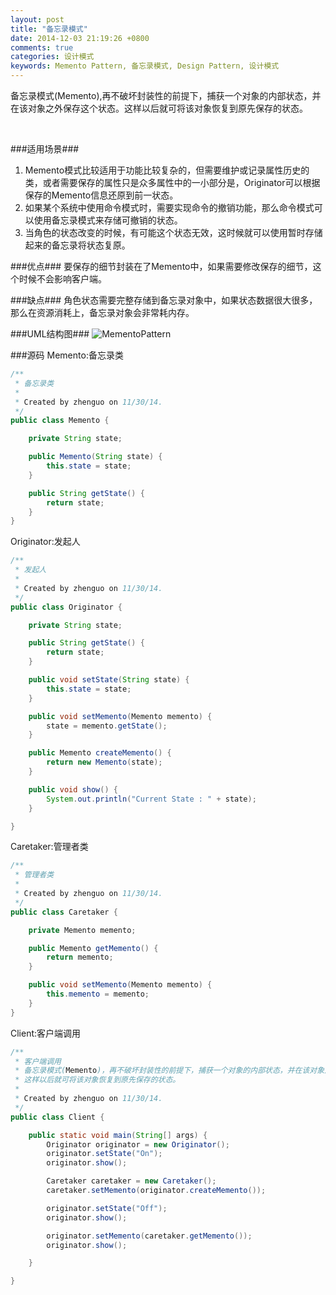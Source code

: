 ```yaml
---
layout: post
title: "备忘录模式"
date: 2014-12-03 21:19:26 +0800
comments: true
categories: 设计模式
keywords: Memento Pattern, 备忘录模式, Design Pattern, 设计模式
---
```


  备忘录模式(Memento),再不破坏封装性的前提下，捕获一个对象的内部状态，并在该对象之外保存这个状态。这样以后就可将该对象恢复到原先保存的状态。

 <!--more-->

###适用场景###
1. Memento模式比较适用于功能比较复杂的，但需要维护或记录属性历史的类，或者需要保存的属性只是众多属性中的一小部分是，Originator可以根据保存的Memento信息还原到前一状态。
2. 如果某个系统中使用命令模式时，需要实现命令的撤销功能，那么命令模式可以使用备忘录模式来存储可撤销的状态。
3. 当角色的状态改变的时候，有可能这个状态无效，这时候就可以使用暂时存储起来的备忘录将状态复原。

###优点###
  要保存的细节封装在了Memento中，如果需要修改保存的细节，这个时候不会影响客户端。

###缺点###
  角色状态需要完整存储到备忘录对象中，如果状态数据很大很多，那么在资源消耗上，备忘录对象会非常耗内存。

###UML结构图###
![MementoPattern](/imgs/post/MementoPattern.png)

###源码
Memento:备忘录类
```java
/**
 * 备忘录类
 *
 * Created by zhenguo on 11/30/14.
 */
public class Memento {

    private String state;

    public Memento(String state) {
        this.state = state;
    }

    public String getState() {
        return state;
    }
}
```
Originator:发起人
```java
/**
 * 发起人
 *
 * Created by zhenguo on 11/30/14.
 */
public class Originator {

    private String state;

    public String getState() {
        return state;
    }

    public void setState(String state) {
        this.state = state;
    }

    public void setMemento(Memento memento) {
        state = memento.getState();
    }

    public Memento createMemento() {
        return new Memento(state);
    }

    public void show() {
        System.out.println("Current State : " + state);
    }

}
```
Caretaker:管理者类
```java
/**
 * 管理者类
 *
 * Created by zhenguo on 11/30/14.
 */
public class Caretaker {

    private Memento memento;

    public Memento getMemento() {
        return memento;
    }

    public void setMemento(Memento memento) {
        this.memento = memento;
    }
}
```
Client:客户端调用
```java
/**
 * 客户端调用
 * 备忘录模式(Memento)，再不破坏封装性的前提下，捕获一个对象的内部状态，并在该对象之外保存这个状态。
 * 这样以后就可将该对象恢复到原先保存的状态。
 *
 * Created by zhenguo on 11/30/14.
 */
public class Client {

    public static void main(String[] args) {
        Originator originator = new Originator();
        originator.setState("On");
        originator.show();

        Caretaker caretaker = new Caretaker();
        caretaker.setMemento(originator.createMemento());

        originator.setState("Off");
        originator.show();

        originator.setMemento(caretaker.getMemento());
        originator.show();

    }

}
```


